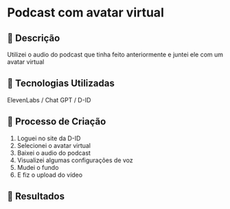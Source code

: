 # Podcast com avatar virtual

## 📒 Descrição
Utilizei o audio do podcast que tinha feito anteriormente e juntei ele com um avatar virtual 

## 🤖 Tecnologias Utilizadas
ElevenLabs
 / Chat GPT
 / D-ID



## 🧐 Processo de Criação
1) Loguei no site da D-ID
2) Selecionei o avatar virtual
3) Baixei o audio do podcast
4) Visualizei algumas configurações de voz
5) Mudei o fundo
6) E fiz o upload do vídeo

## 🚀 Resultados



